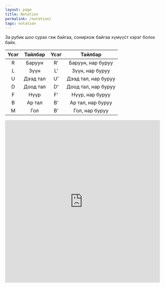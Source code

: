 ```yaml
---
layout: page
title: Notation
permalink: /notation/
tags: notation
---
```


За рубик шоо сурах гэж байгаа, сонирхож байгаа хүмүүст хэрэг болох байх.


| Үсэг        | Тайлбар           | Үсэг  | Тайлбар |
| :-------------: |:-------------:| :-----: | :-----: |
| R      | Баруун | R' | Баруун, нар буруу |
| L      | Зүүн | L' | Зүүн, нар буруу |
| U      | Дээд тал | U' | Дээд тал, нар буруу |
| D      | Доод тал | D' | Доод тал, нар буруу |
| F      | Нүүр | F' | Нүүр, нар буруу |
| B      | Ар тал | B' | Ар тал, нар буруу |
| M      | Гол | B' | Гол, нар буруу |


<iframe src="https://ruwix.com/widget/notation-3d/" width="100%" height="530px" frameborder="0" scrolling="no"></iframe>